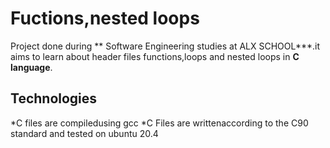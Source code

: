 # Fuctions,nested loops
Project done during ** Software Engineering studies at ALX SCHOOL***.it aims to learn about header files
functions,loops and nested loops in **C language**.

## Technologies
*C files are compiledusing gcc
*C Files are writtenaccording to the C90 standard and tested on ubuntu 20.4
